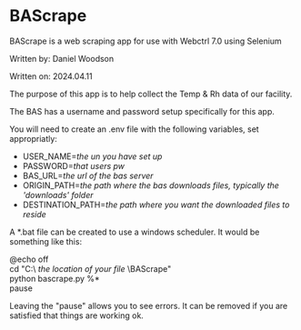 # BAScrape


BAScrape is a web scraping app for use with Webctrl 7.0 using Selenium

Written by: Daniel Woodson

Written on: 2024.04.11

The purpose of this app is to help collect the Temp & Rh data of our facility.

The BAS has a username and password setup specifically for this app.

You will need to create an .env file with the following variables, set appropriatly:
- USER_NAME=*the un you have set up*
- PASSWORD=*that users pw*
- BAS_URL=*the url of the bas server*
- ORIGIN_PATH=*the path where the bas downloads files, typically the 'downloads' folder*
- DESTINATION_PATH=*the path where you want the downloaded files to reside*
 
A \*.bat file can be created to use a windows scheduler. It would be something like this:

@echo off  
cd "C:\ *the location of your file* \BAScrape\"   
python bascrape.py %\*  
pause  

Leaving the "pause" allows you to see errors. It can be removed if you are satisfied that things are working ok.